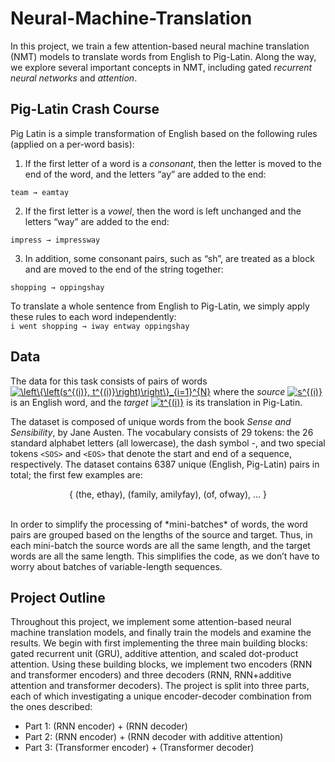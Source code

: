 # Neural-Machine-Translation

In this project, we train a few attention-based neural machine translation (NMT) models to
translate words from English to Pig-Latin. Along the way, we explore several
important concepts in NMT, including gated *recurrent neural networks* and *attention*.

## Pig-Latin Crash Course
Pig Latin is a simple transformation of English based on the following rules (applied on a per-word
basis):
1. If the first letter of a word is a *consonant*, then the letter is moved to the end of the word,
and the letters “ay” are added to the end: 

  `team → eamtay`<p align="center">
  
2. If the first letter is a *vowel*, then the word is left unchanged and the letters “way” are added
to the end: 
  
  `impress → impressway`

3. In addition, some consonant pairs, such as “sh”, are treated as a block and are moved to the end of the string together: 
  
  `shopping → oppingshay`

To translate a whole sentence from English to Pig-Latin, we simply apply these rules to each word
independently:
<br>
`i went shopping → iway entway oppingshay`

## Data
The data for this task consists of pairs of words <a href="https://www.codecogs.com/eqnedit.php?latex=\left\{\left(s^{(i)},&space;t^{(i)}\right)\right\}_{i=1}^{N}" target="_blank"><img src="https://latex.codecogs.com/png.latex?\left\{\left(s^{(i)},&space;t^{(i)}\right)\right\}_{i=1}^{N}" title="\left\{\left(s^{(i)}, t^{(i)}\right)\right\}_{i=1}^{N}" /></a> where the *source* <a href="https://www.codecogs.com/eqnedit.php?latex=s^{(i)}" target="_blank"><img src="https://latex.codecogs.com/png.latex?s^{(i)}" title="s^{(i)}" /></a>
is an English word, and the *target* <a href="https://www.codecogs.com/eqnedit.php?latex=t^{(i)}" target="_blank"><img src="https://latex.codecogs.com/png.latex?t^{(i)}" title="t^{(i)}" /></a> is its translation in Pig-Latin. 

The dataset is composed of unique words from the book *Sense and Sensibility*, by Jane Austen. The vocabulary consists of 29 tokens:
the 26 standard alphabet letters (all lowercase), the dash symbol -, and two special tokens `<SOS>`
and `<EOS>` that denote the start and end of a sequence, respectively. The dataset contains 6387
unique (English, Pig-Latin) pairs in total; the first few examples are:

<p align="center"> { (the, ethay), (family, amilyfay), (of, ofway), ... } </p>
 <br> 
In order to simplify the processing of *mini-batches* of words, the word pairs are grouped based
on the lengths of the source and target. Thus, in each mini-batch the source words are all the same
length, and the target words are all the same length. This simplifies the code, as we don’t have to
worry about batches of variable-length sequences.
  
## Project Outline

Throughout this project, we implement some attention-based neural machine
translation models, and finally train the models and examine the results. We begin with first implementing the three main building blocks: gated recurrent unit (GRU), additive attention, and scaled dot-product attention. Using these building blocks, we implement two encoders (RNN and transformer encoders) and three decoders (RNN, RNN+additive attention and transformer decoders). The project is split into three parts, each of which investigating a unique encoder-decoder combination from the ones described:

* Part 1: (RNN encoder) + (RNN decoder)
* Part 2: (RNN encoder) + (RNN decoder with additive attention)
* Part 3: (Transformer encoder) + (Transformer decoder)

